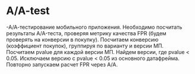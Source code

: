 # A/A-test
-А/А-тестирование мобильного приложения. Необходимо посчитать результаты A/A-теста, проверяя метрику качества FPR (будем проверять на конверсии в покупку). 
Посчитаем конверсию (коэффициент покупок), группируя по варианту и версии МП.
Посчитаем pvalue для каждой версии МП.
Найдем версии, где pvalue < 0.05.
Исключаем версию с pvalue < 0.05 из основного датафрейма.
Повторно запускаем расчет FPR через A/A.
